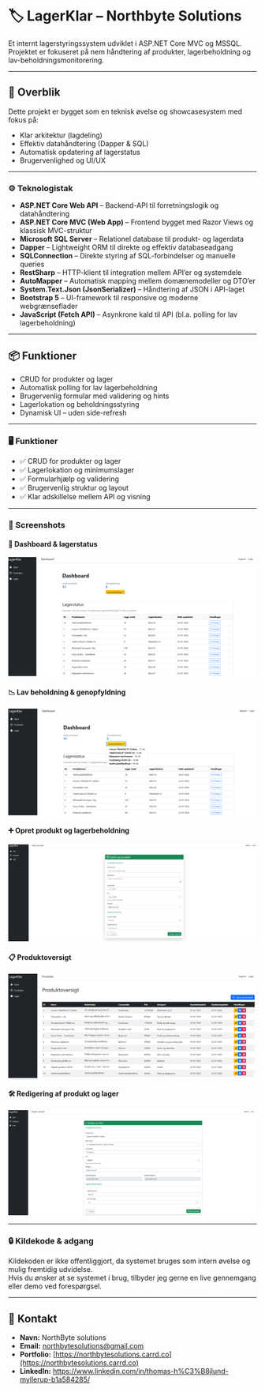 # 🏷️ LagerKlar – Northbyte Solutions

Et internt lagerstyringssystem udviklet i ASP.NET Core MVC og MSSQL. Projektet er fokuseret på nem håndtering af produkter, lagerbeholdning og lav-beholdningsmonitorering.

---

## 🚀 Overblik

Dette projekt er bygget som en teknisk øvelse og showcasesystem med fokus på:
- Klar arkitektur (lagdeling)
- Effektiv datahåndtering (Dapper & SQL)
- Automatisk opdatering af lagerstatus
- Brugervenlighed og UI/UX

---

### ⚙️ Teknologistak

- **ASP.NET Core Web API** – Backend-API til forretningslogik og datahåndtering  
- **ASP.NET Core MVC (Web App)** – Frontend bygget med Razor Views og klassisk MVC-struktur  
- **Microsoft SQL Server** – Relationel database til produkt- og lagerdata  
- **Dapper** – Lightweight ORM til direkte og effektiv databaseadgang  
- **SQLConnection** – Direkte styring af SQL-forbindelser og manuelle queries  
- **RestSharp** – HTTP-klient til integration mellem API’er og systemdele  
- **AutoMapper** – Automatisk mapping mellem domænemodeller og DTO’er  
- **System.Text.Json (JsonSerializer)** – Håndtering af JSON i API-laget  
- **Bootstrap 5** – UI-framework til responsive og moderne webgrænseflader  
- **JavaScript (Fetch API)** – Asynkrone kald til API (bl.a. polling for lav lagerbeholdning)

---

## 📦 Funktioner
- CRUD for produkter og lager
- Automatisk polling for lav lagerbeholdning
- Brugervenlig formular med validering og hints
- Lagerlokation og beholdningsstyring
- Dynamisk UI – uden side-refresh

---

### 🖥️ Funktioner

- ✅ CRUD for produkter og lager
- ✅ Lagerlokation og minimumslager
- ✅ Formularhjælp og validering
- ✅ Brugervenlig struktur og layout
- ✅ Klar adskillelse mellem API og visning

---

### 📸 Screenshots

#### 🧭 Dashboard & lagerstatus
![Dashboard](media/dashboard.png)

#### 📉 Lav beholdning & genopfyldning
![Lav beholdning](media/Lavbeholdning-genopfyldning.png)

#### ➕ Opret produkt og lagerbeholdning
![Opret produkt](media/Opret-Produkt.png)

#### 📋 Produktoversigt
![Produkter](media/Produkter-oversigt.png)

#### 🛠️ Redigering af produkt og lager
![Rediger produkt](media/Rediger-produkt-genopfyldning.png)


---

### 🔒 Kildekode & adgang

Kildekoden er ikke offentliggjort, da systemet bruges som intern øvelse og mulig fremtidig udvidelse.  
Hvis du ønsker at se systemet i brug, tilbyder jeg gerne en live gennemgang eller demo ved forespørgsel.

---

## 📩 Kontakt

- **Navn:** NorthByte solutions 
- **Email:** [northbytesolutions@gmail.com](mailto:northbytesolutions@gmail.com)
- **Portfolio:** [https://northbytesolutions.carrd.co](https://northbytesolutions.carrd.co)
- **LinkedIn:** https://www.linkedin.com/in/thomas-h%C3%B8jlund-myllerup-b1a584285/
